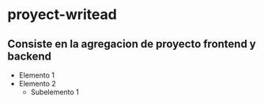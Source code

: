 # proyect-writead
## Consiste en la agregacion de proyecto frontend y backend
- Elemento 1
- Elemento 2
  - Subelemento 1
